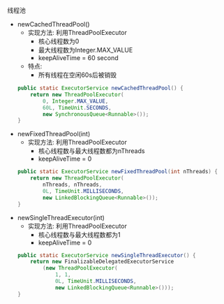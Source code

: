 线程池
* newCachedThreadPool()
    * 实现方法: 利用ThreadPoolExecutor
        * 核心线程数为0
        * 最大线程数为Integer.MAX_VALUE
        * keepAliveTime = 60 second
    * 特点:
        * 所有线程在空闲60s后被销毁
    ```java
    public static ExecutorService newCachedThreadPool() {
        return new ThreadPoolExecutor(
            0, Integer.MAX_VALUE,               
            60L, TimeUnit.SECONDS,
            new SynchronousQueue<Runnable>());
    }
    ```
* newFixedThreadPool(int)
    * 实现方法: 利用ThreadPoolExecutor
        * 核心线程数与最大线程数都为nThreads
        * keepAliveTime = 0
    ```java
    public static ExecutorService newFixedThreadPool(int nThreads) {
        return new ThreadPoolExecutor(
            nThreads, nThreads,
            0L, TimeUnit.MILLISECONDS,
            new LinkedBlockingQueue<Runnable>());
    }
    ```
* newSingleThreadExecutor(int)
    * 实现方法: 利用ThreadPoolExecutor
        * 核心线程数与最大线程数都为1
        * keepAliveTime = 0
    ```java
    public static ExecutorService newSingleThreadExecutor() {
        return new FinalizableDelegatedExecutorService
            (new ThreadPoolExecutor(
                1, 1,
                0L, TimeUnit.MILLISECONDS,
                new LinkedBlockingQueue<Runnable>()));
    }
    ```